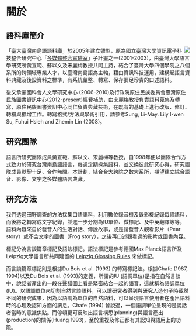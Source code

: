 關於
======


語料庫簡介
---------

![](https://img.yongfu.name/affiliations/GIL.png)

「臺大臺灣南島語語料庫」於2005年建立雛型，原為國立臺灣大學資訊電子科技整合研究中心「[多媒體整合實驗室][media]」子計畫之一(2001-2003)，由臺灣大學語言學研究所黃宣範、蘇以文及宋麗梅教授共同主持，結合了臺灣大學四個學院之八個系所的跨領域專業人才，以臺灣南島語為主軸，藉由資訊科技運用，建構起語言資料典藏及後設資料之標準，有系統彙整、轉寫、保存彌足珍貴的口述語料。

後又承蒙國科會人文學研究中心 (2006-2010)及行政院原住民族委員會臺灣原住民族圖書資訊中心(2012-present)經費補助，由宋麗梅教授負責語料蒐集及轉寫，原住民族圖書資訊中心同仁負責典藏技術，在既有的基礎上進行改版、修訂、轉檔與擴增工作。轉寫格式/方法與學術引用，請參考Sung, Li-May. Lily I-wen Su, Fuhui Hsieh and Zhemin Lin (2008)。

[media]: https://google.com
  

研究團隊
---------

語言所研究團隊成員黃宣範、蘇以文、宋麗梅等教授，自1998年便以團隊合作方式致力於研究台灣南島語語言，每週定期採集語料，並交換彼此研究心得，研究團隊成員默契十足、合作無間。本計劃，結合台大跨院之數大系所，期望建立綜合語音、影像、文字之多媒體語言典藏。


研究方法
---------

我們透過田野調查的方法採集口語語料，利用數位錄音機及錄影機紀錄每段語料，而後將之轉寫成文字紀錄，並進一步分割為IU單位、做標記、及中英翻譯等等，語料內容來自於發音人的生活對話、傳說故事，或是請發音人觀看影片（Pear story）或不含文字的圖書（Frog story），之後再口述觀看過的影片或圖書內容。

標記分為言談篇章標記及語法標記。語法標記是參考德國Max Planck語言所及Leipzig大學語言所共同建置的 [Leipzig Glossing Rules][gloss] 來做標記。

而言談篇章標記則是根據Du Bois et al. (1993) 的轉寫標記法。根據Chafe (1987, 1994)以及Du Bois et al. (1993)的定義，所謂的IU (語調單位)是指在自然言談中，說話者產出的一段在聲譜圖上看是緊密結合一起的語音，這就稱為語調單位(IU)。以語調單位來切割自然言談語料，可以讓研究者得到與研究人造句子時截然不同的研究成果，因為以語調為單位的自然語料，可以呈現語言使用者在產出語料時的心理及認知方面的訊息。Chafe (1994) 曾說過，一個語調單位呈現的是說話者當時的意識焦點。而停頓更可反映出語言構思(planning)與語言產出(production)的關係(Huang 1993)，至於重複及修正都有其認知與語用上的功能。

 
[gloss]: https://www.eva.mpg.de/lingua/resources/glossing-rules.php





<style>
p img {
	display: inline-block !important;
    max-width: 35% !important;
    float: right;
    
}
</style>
